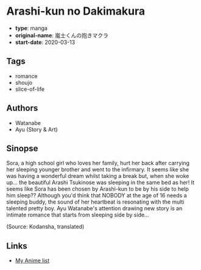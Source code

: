 # Arashi-kun no Dakimakura

-   **type**: manga
-   **original-name**: 嵐士くんの抱きマクラ
-   **start-date**: 2020-03-13

## Tags

-   romance
-   shoujo
-   slice-of-life

## Authors

-   Watanabe
-   Ayu (Story & Art)

## Sinopse

Sora, a high school girl who loves her family, hurt her back after carrying her sleeping younger brother and went to the infirmary. It seems like she was having a wonderful dream whilst taking a break but, when she woke up... the beautiful Arashi Tsukinose was sleeping in the same bed as her! It seems like Sora has been chosen by Arashi-kun to be by his side to help him sleep?? Although you'd think that NOBODY at the age of 16 needs a sleeping buddy, the sound of her heartbeat is resonating with the multi talented pretty boy. Ayu Watanabe's attention drawing new story is an intimate romance that starts from sleeping side by side...

(Source: Kodansha, translated)

## Links

-   [My Anime list](https://myanimelist.net/manga/132166/Arashi-kun_no_Dakimakura)

